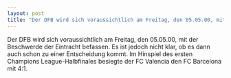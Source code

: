 ```yaml
---
layout: post
title: "Der DFB wird sich voraussichtlich am Freitag, den 05.05.00, mit der Beschwerde der Eintracht befassen."
---
```


Der DFB wird sich voraussichtlich am Freitag, den 05.05.00, mit der Beschwerde der Eintracht befassen. Es ist jedoch nicht klar, ob es dann auch schon zu einer Entscheidung kommt. Im Hinspiel des ersten Champions League-Halbfinales besiegte der FC Valencia den FC Barcelona mit 4:1.
